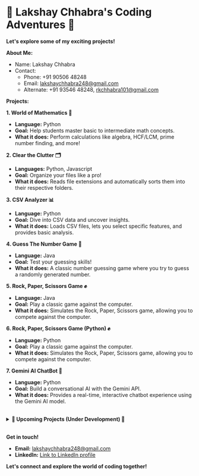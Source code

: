 #  🚀  Lakshay Chhabra's Coding Adventures  🚀

**Let's explore some of my exciting projects!**

**About Me:**

* Name: Lakshay Chhabra
* Contact:
    * Phone: +91 90506 48248
    * Email: lakshaychhabra248@gmail.com
    * Alternate: +91 93546 48248, rkchhabra101@gmail.com

**Projects:**

**1. World of Mathematics 🧮**

*   **Language:** Python
*   **Goal:**  Help students master basic to intermediate math concepts.
*   **What it does:**  Perform calculations like algebra, HCF/LCM, prime number finding, and more!

**2. Clear the Clutter 🗂️**

*   **Languages:** Python, Javascript
*   **Goal:**  Organize your files like a pro!
*   **What it does:**  Reads file extensions and automatically sorts them into their respective folders.

**3. CSV Analyzer 📊**

*   **Language:** Python
*   **Goal:**  Dive into CSV data and uncover insights.
*   **What it does:**  Loads CSV files, lets you select specific features, and provides basic analysis.

**4. Guess The Number Game 🧠**

*   **Language:** Java
*   **Goal:**  Test your guessing skills!
*   **What it does:**  A classic number guessing game where you try to guess a randomly generated number.

**5. Rock, Paper, Scissors Game ✊**

*   **Language:** Java
*   **Goal:**  Play a classic game against the computer.
*   **What it does:**  Simulates the Rock, Paper, Scissors game, allowing you to compete against the computer.

**6. Rock, Paper, Scissors Game (Python) ✊**

*   **Language:** Python
*   **Goal:**  Play a classic game against the computer.
*   **What it does:**  Simulates the Rock, Paper, Scissors game, allowing you to compete against the computer.

**7. Gemini AI ChatBot 💬**

*   **Language:** Python
*   **Goal:**  Build a conversational AI with the Gemini API.
*   **What it does:**  Provides a real-time, interactive chatbot experience using the Gemini AI model.

<br>
<details>
<summary><b> 🚀 Upcoming Projects (Under Development) 🚧 </b></summary>

**8. Sonic Bridge 🔈**

*   **Description:** An Android app to sync audio in real-time across multiple devices using Wi-Fi Direct, NSD, Bluetooth, NTP, and PTP.
*   **Languages:** Kotlin, C/C++
*   **Status:** Under Development

**9. TapID 💳**

*   **Description:** A revolutionary system for schools using NFC cards for student IDs, payments, attendance, geofencing, and emergency location tracking. Includes an Android app, website, and server-side components.
*   **Languages:** Kotlin, Javascript, Java
*   **Status:** Under Development
</details>
<br>

**Get in touch!**

*   **Email:** lakshaychhabra248@gmail.com
*   **LinkedIn:** [Link to LinkedIn profile](https://www.linkedin.com/in/lakshay-chhabra-941b08235/)

**Let's connect and explore the world of coding together!**
